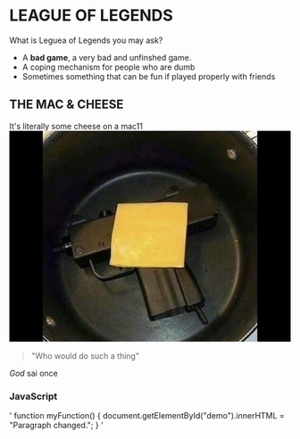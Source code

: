 # LEAGUE OF LEGENDS

What is Leguea of Legends you may ask?

* A **bad game**, a very bad and unfinshed game.
* A coping mechanism for people who are dumb
* Sometimes something that can be fun if played properly with friends

## THE MAC & CHEESE

It's literally some cheese on a mac11 ![E](mac&cheese.jpg)

>"Who would do such a thing"

_God_ sai once

### JavaScript

'
function myFunction() {
  document.getElementById("demo").innerHTML = "Paragraph changed.";
}
'